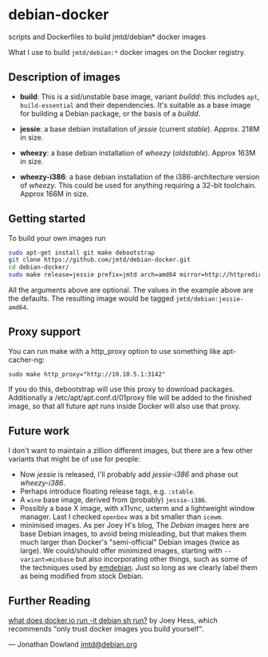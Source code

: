 # debian-docker
scripts and Dockerfiles to build jmtd/debian\* docker images

What I use to build `jmtd/debian:*` docker images on the Docker registry.

## Description of images

 * **build**: This is a sid/unstable base image, variant *buildd*: this
   includes `apt`, `build-essential` and their dependencies. It's suitable
   as a base image for building a Debian package, or the basis of a *buildd*.

 * **jessie**: a base debian installation of *jessie* (current *stable*).
   Approx. 218M in size.

 * **wheezy**: a base debian installation of *wheezy* (*oldstable*).
   Approx 163M in size.

 * **wheezy-i386**: a base debian installation of the i386-architecture
   version of *wheezy*. This could be used for anything requiring a 32-bit
   toolchain. Approx 166M in size.

## Getting started

To build your own images run

```bash
sudo apt-get install git make debootstrap
git clone https://github.com/jmtd/debian-docker.git
cd debian-docker/
sudo make release=jessie prefix=jmtd arch=amd64 mirror=http://httpredir.debian.org/debian/
```

All the arguments above are optional. The values in the example above are
the defaults. The resulting image would be tagged `jmtd/debian:jessie-amd64`.

## Proxy support

You can run make with a http_proxy option to use something like apt-cacher-ng:

```
sudo make http_proxy="http://10.10.5.1:3142"
```

If you do this, debootstrap will use this proxy to download packages.
Additionally a /etc/apt/apt.conf.d/01proxy file will be added to the finished
image, so that all future apt runs inside Docker will also use that proxy.

## Future work

I don't want to maintain a zillion different images, but there are a few other
variants that might be of use for people:

 * Now *jessie* is released, I'll probably add *jessie-i386* and phase out
   *wheezy-i386*.
 * Perhaps introduce floating release tags, e.g. `:stable`.
 * A `wine` base image, derived from (probably) `jessie-i386`.
 * Possibly a base X image, with x11vnc, uxterm and a lightweight window
   manager. Last I checked `openbox` was a bit smaller than `icewm`.
 * minimised images. As per Joey H's blog, The *Debian* images here are
   base Debian images, to avoid being misleading, but that makes them much
   larger than Docker's "semi-official" Debian images (twice as large). We
   could/should offer minimized images, starting with `--variant=minbase`
   but also incorporating other things, such as some of the techniques used
   by [emdebian](http://emdebian.org/). Just so long as we clearly label them
   as being modified from stock Debian.

## Further Reading

[what does docker.io run -it debian sh
run?](http://joeyh.name/blog/entry/docker_run_debian/) by Joey Hess, which
recommends <q>only trust docker images you build yourself</q>.

 — Jonathan Dowland <jmtd@debian.org>
